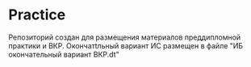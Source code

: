 # Practice
Репозиторий создан для размещения материалов преддипломной практики и ВКР.
Окончатtльный вариант ИС размещен в файле "ИБ окончательный вариант ВКР.dt"
